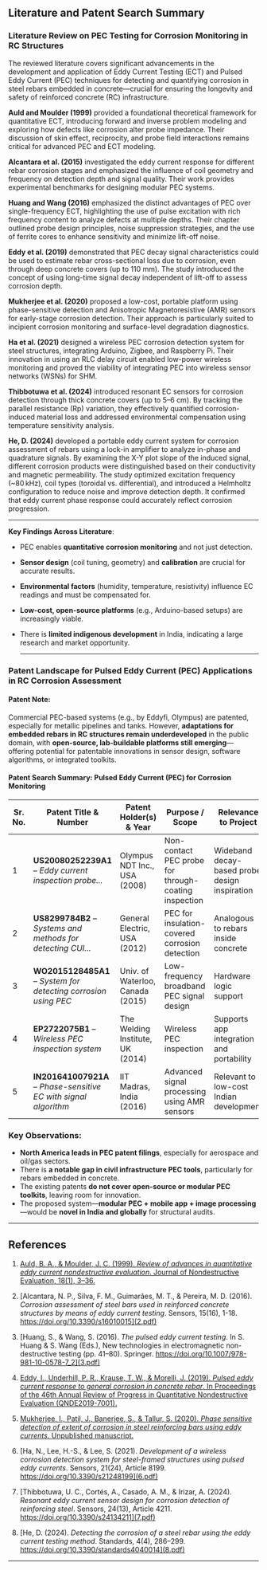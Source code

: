 ## Literature and Patent Search Summary

### **Literature Review on PEC Testing for Corrosion Monitoring in RC Structures**

The reviewed literature covers significant advancements in the development and application of Eddy Current Testing (ECT) and Pulsed Eddy Current (PEC) techniques for detecting and quantifying corrosion in steel rebars embedded in concrete—crucial for ensuring the longevity and safety of reinforced concrete (RC) infrastructure.

**Auld and Moulder (1999)** provided a foundational theoretical framework for quantitative ECT, introducing forward and inverse problem modeling and exploring how defects like corrosion alter probe impedance. Their discussion of skin effect, reciprocity, and probe field interactions remains critical for advanced PEC and ECT modeling.

**Alcantara et al. (2015)** investigated the eddy current response for different rebar corrosion stages and emphasized the influence of coil geometry and frequency on detection depth and signal quality. Their work provides experimental benchmarks for designing modular PEC systems.

**Huang and Wang (2016)** emphasized the distinct advantages of PEC over single-frequency ECT, highlighting the use of pulse excitation with rich frequency content to analyze defects at multiple depths. Their chapter outlined probe design principles, noise suppression strategies, and the use of ferrite cores to enhance sensitivity and minimize lift-off noise.

**Eddy et al. (2019)** demonstrated that PEC decay signal characteristics could be used to estimate rebar cross-sectional loss due to corrosion, even through deep concrete covers (up to 110 mm). The study introduced the concept of using long-time signal decay independent of lift-off to assess corrosion depth.

**Mukherjee et al. (2020)** proposed a low-cost, portable platform using phase-sensitive detection and Anisotropic Magnetoresistive (AMR) sensors for early-stage corrosion detection. Their approach is particularly suited to incipient corrosion monitoring and surface-level degradation diagnostics.

**Ha et al. (2021)** designed a wireless PEC corrosion detection system for steel structures, integrating Arduino, Zigbee, and Raspberry Pi. Their innovation in using an RLC delay circuit enabled low-power wireless monitoring and proved the viability of integrating PEC into wireless sensor networks (WSNs) for SHM.

**Thibbotuwa et al. (2024)** introduced resonant EC sensors for corrosion detection through thick concrete covers (up to 5–6 cm). By tracking the parallel resistance (Rp) variation, they effectively quantified corrosion-induced material loss and addressed environmental compensation using temperature sensitivity analysis.

**He, D. (2024)** developed a portable eddy current system for corrosion assessment of rebars using a lock-in amplifier to analyze in-phase and quadrature signals. By examining the X-Y plot slope of the induced signal, different corrosion products were distinguished based on their conductivity and magnetic permeability. The study optimized excitation frequency (~80 kHz), coil types (toroidal vs. differential), and introduced a Helmholtz configuration to reduce noise and improve detection depth. It confirmed that eddy current phase response could accurately reflect corrosion progression.

---

**Key Findings Across Literature**:

* PEC enables **quantitative corrosion monitoring** and not just detection.
* **Sensor design** (coil tuning, geometry) and **calibration** are crucial for accurate results.
* **Environmental factors** (humidity, temperature, resistivity) influence EC readings and must be compensated for.
* **Low-cost, open-source platforms** (e.g., Arduino-based setups) are increasingly viable.
* There is **limited indigenous development** in India, indicating a large research and market opportunity.

  ---

### **Patent Landscape for Pulsed Eddy Current (PEC) Applications in RC Corrosion Assessment**

#### **Patent Note**:
Commercial PEC-based systems (e.g., by Eddyfi, Olympus) are patented, especially for metallic pipelines and tanks. However, **adaptations for embedded rebars in RC structures remain underdeveloped** in the public domain, with **open-source, lab-buildable platforms still emerging**—offering potential for patentable innovations in sensor design, software algorithms, or integrated toolkits.

#### Patent Search Summary: Pulsed Eddy Current (PEC) for Corrosion Monitoring

| Sr. No. | Patent Title & Number | Patent Holder(s) & Year | Purpose / Scope | Relevance to Project | Related Papers / Articles |
|--------|------------------------|--------------------------|------------------|----------------------|---------------------------|
| 1 | **US20080252239A1** – *Eddy current inspection probe...* | Olympus NDT Inc., USA (2008) | Non-contact PEC probe for through-coating inspection | Wideband decay-based probe design inspiration | Eddy et al. (2019); PEC Thermography study |
| 2 | **US8299784B2** – *Systems and methods for detecting CUI...* | General Electric, USA (2012) | PEC for insulation-covered corrosion detection | Analogous to rebars inside concrete | NACE Conf. Proc.; TUV Rheinland guide |
| 3 | **WO2015128485A1** – *System for detecting corrosion using PEC* | Univ. of Waterloo, Canada (2015) | Low-frequency broadband PEC signal design | Hardware logic support | Eddy et al. (2019) |
| 4 | **EP2722075B1** – *Wireless PEC inspection system* | The Welding Institute, UK (2014) | Wireless PEC inspection | Supports app integration and portability | Eddyfi tech paper; NDT.net articles |
| 5 | **IN201641007921A** – *Phase-sensitive EC with signal algorithm* | IIT Madras, India (2016) | Advanced signal processing using AMR sensors | Relevant to low-cost Indian development | Mukherjee et al. (2020); Tamhane et al. |

###  Key Observations:

* **North America leads in PEC patent filings**, especially for aerospace and oil/gas sectors.
* There is **a notable gap in civil infrastructure PEC tools**, particularly for rebars embedded in concrete.
* The existing patents **do not cover open-source or modular PEC toolkits**, leaving room for innovation.
* The proposed system—**modular PEC + mobile app + image processing**—would be **novel in India and globally** for structural audits.

---

## **References**

1. [Auld, B. A., & Moulder, J. C. (1999). *Review of advances in quantitative eddy current nondestructive evaluation*. Journal of Nondestructive Evaluation, 18(1), 3–36.](1.pdf)

2. [Alcantara, N. P., Silva, F. M., Guimarães, M. T., & Pereira, M. D. (2016). *Corrosion assessment of steel bars used in reinforced concrete structures by means of eddy current testing*. Sensors, 15(16), 1-18. https://doi.org/10.3390/s16010015](2.pdf) 

3. [Huang, S., & Wang, S. (2016). *The pulsed eddy current testing*. In S. Huang & S. Wang (Eds.), New technologies in electromagnetic non-destructive testing (pp. 41–80). Springer. https://doi.org/10.1007/978-981-10-0578-7_2](3.pdf)

4. [Eddy, I., Underhill, P. R., Krause, T. W., & Morelli, J. (2019). *Pulsed eddy current response to general corrosion in concrete rebar*. In Proceedings of the 46th Annual Review of Progress in Quantitative Nondestructive Evaluation (QNDE2019-7001).](4.pdf)

5. [Mukherjee, I., Patil, J., Banerjee, S., & Tallur, S. (2020). *Phase sensitive detection of extent of corrosion in steel reinforcing bars using eddy currents*. Unpublished manuscript.](5.pdf)

6. [Ha, N., Lee, H.-S., & Lee, S. (2021). *Development of a wireless corrosion detection system for steel-framed structures using pulsed eddy currents*. Sensors, 21(24), Article 8199. https://doi.org/10.3390/s21248199](6.pdf)

7. [Thibbotuwa, U. C., Cortés, A., Casado, A. M., & Irizar, A. (2024). *Resonant eddy current sensor design for corrosion detection of reinforcing steel*. Sensors, 24(13), Article 4211. https://doi.org/10.3390/s24134211](7.pdf)

8. [He, D. (2024). *Detecting the corrosion of a steel rebar using the eddy current testing method*. Standards, 4(4), 286–299. https://doi.org/10.3390/standards4040014](8.pdf)

---
